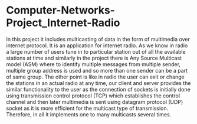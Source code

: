 # Computer-Networks-Project_Internet-Radio

In this project it includes multicasting of data in the form of multimedia over internet protocol. It is an application for internet radio. As we know in radio a large number of users tune in to particular station out of all the available stations at time and similarly in the project there is Any Source Multicast model (ASM) where to identify multiple messages from multiple sender, multiple group address is used and so more than one sender can be a part of same group. The other point is like in radio the user can exit or change the stations in an actual radio at any time, our client and server provides the similar functionality to the user as the connection of sockets is initially done using transmission control protocol (TCP) which establishes the control channel and then later multimedia is sent using datagram protocol (UDP) socket as it is more efficient for the multicast type of transmission. Therefore, in all it implements one to many multicasts several times.

